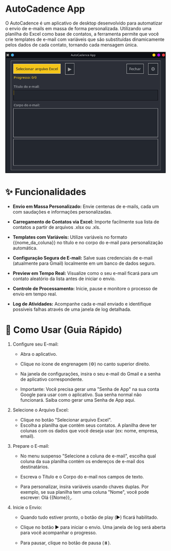 # AutoCadence App
O AutoCadence é um aplicativo de desktop desenvolvido para automatizar o envio de e-mails em massa de forma personalizada. Utilizando uma planilha do Excel como base de contatos, a ferramenta permite que você crie templates de e-mail com variáveis que são substituídas dinamicamente pelos dados de cada contato, tornando cada mensagem única.

![alt text](image.png)

# ✨ Funcionalidades
- **Envio em Massa Personalizado:** Envie centenas de e-mails, cada um com saudações e informações personalizadas.

- **Carregamento de Contatos via Excel:** Importe facilmente sua lista de contatos a partir de arquivos .xlsx ou .xls.

- **Templates com Variáveis:** Utilize variáveis no formato {{nome_da_coluna}} no título e no corpo do e-mail para personalização automática.

- **Configuração Segura de E-mail:** Salve suas credenciais de e-mail (atualmente para Gmail) localmente em um banco de dados seguro.

- **Preview em Tempo Real:** Visualize como o seu e-mail ficará para um contato aleatório da lista antes de iniciar o envio.

- **Controle de Processamento:** Inicie, pause e monitore o processo de envio em tempo real.

- **Log de Atividades:** Acompanhe cada e-mail enviado e identifique possíveis falhas através de uma janela de log detalhada.

# 🚀 Como Usar (Guia Rápido)
1. Configure seu E-mail:
   - Abra o aplicativo.

   - Clique no ícone de engrenagem (⚙️) no canto superior direito.

   - Na janela de configurações, insira o seu e-mail do Gmail e a senha de aplicativo correspondente.

   - Importante: Você precisa gerar uma "Senha de App" na sua conta Google para usar com o aplicativo. Sua senha normal não   funcionará. Saiba como gerar uma Senha de App aqui.

2. Selecione o Arquivo Excel:
   - Clique no botão "Selecionar arquivo Excel".
   - Escolha a planilha que contém seus contatos. A planilha deve ter colunas com os dados que você deseja usar (ex: nome, empresa, email).

3. Prepare o E-mail:

   - No menu suspenso "Selecione a coluna de e-mail", escolha qual coluna da sua planilha contém os endereços de e-mail dos destinatários.

   - Escreva o Título e o Corpo do e-mail nos campos de texto.

   - Para personalizar, insira variáveis usando chaves duplas. Por exemplo, se sua planilha tem uma coluna "Nome", você pode escrever: Olá {{Nome}},.

4. Inicie o Envio:
   - Quando tudo estiver pronto, o botão de play (▶️) ficará habilitado.

   - Clique no botão ▶️ para iniciar o envio. Uma janela de log será aberta para você acompanhar o progresso.

   - Para pausar, clique no botão de pausa (⏸️).
